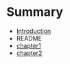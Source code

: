 # Summary

* [Introduction](README.md)
* README
* [chapter1](chapter1.md)
* [chapter2](chapter2.md)


